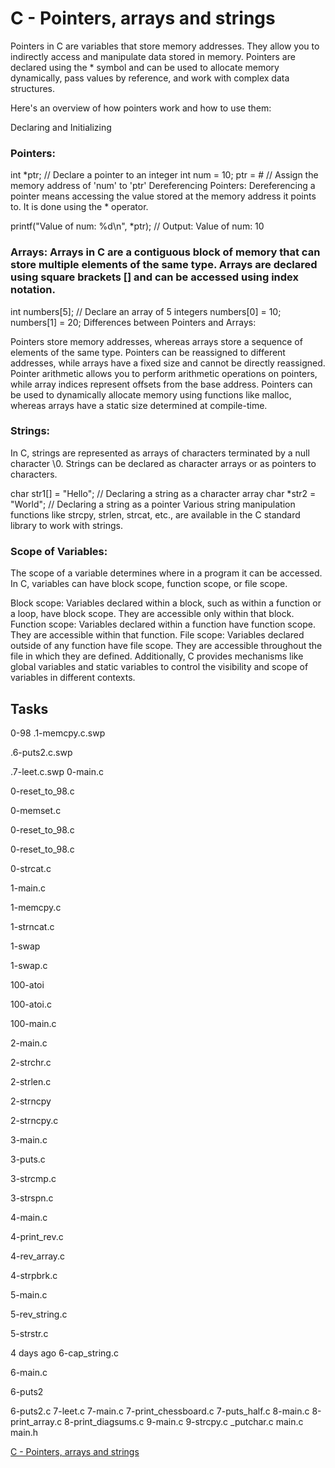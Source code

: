 # C - Pointers, arrays and strings
Pointers in C are variables that store memory addresses. They allow you to indirectly access and manipulate data stored in memory. Pointers are declared using the * symbol and can be used to allocate memory dynamically, pass values by reference, and work with complex data structures.

Here's an overview of how pointers work and how to use them:

Declaring and Initializing 
### Pointers:

int *ptr;         // Declare a pointer to an integer
int num = 10;
ptr = &num;       // Assign the memory address of 'num' to 'ptr'
Dereferencing Pointers:
Dereferencing a pointer means accessing the value stored at the memory address it points to. It is done using the * operator.

printf("Value of num: %d\n", *ptr);  // Output: Value of num: 10
### Arrays: Arrays in C are a contiguous block of memory that can store multiple elements of the same type. Arrays are declared using square brackets [] and can be accessed using index notation.

int numbers[5];     // Declare an array of 5 integers
numbers[0] = 10;
numbers[1] = 20;
Differences between Pointers and Arrays:

Pointers store memory addresses, whereas arrays store a sequence of elements of the same type.
Pointers can be reassigned to different addresses, while arrays have a fixed size and cannot be directly reassigned.
Pointer arithmetic allows you to perform arithmetic operations on pointers, while array indices represent offsets from the base address.
Pointers can be used to dynamically allocate memory using functions like malloc, whereas arrays have a static size determined at compile-time.
### Strings:
In C, strings are represented as arrays of characters terminated by a null character \0. Strings can be declared as character arrays or as pointers to characters.

char str1[] = "Hello";        // Declaring a string as a character array
char *str2 = "World";         // Declaring a string as a pointer
Various string manipulation functions like strcpy, strlen, strcat, etc., are available in the C standard library to work with strings.

### Scope of Variables:
The scope of a variable determines where in a program it can be accessed. In C, variables can have block scope, function scope, or file scope.

Block scope: Variables declared within a block, such as within a function or a loop, have block scope. They are accessible only within that block.
Function scope: Variables declared within a function have function scope. They are accessible within that function.
File scope: Variables declared outside of any function have file scope. They are accessible throughout the file in which they are defined.
Additionally, C provides mechanisms like global variables and static variables to control the visibility and scope of variables in different contexts.
## Tasks
 0-98
.1-memcpy.c.swp

.6-puts2.c.swp

.7-leet.c.swp
0-main.c

0-reset_to_98.c

0-memset.c

0-reset_to_98.c

0-reset_to_98.c

0-strcat.c

1-main.c

1-memcpy.c

1-strncat.c

1-swap

1-swap.c

100-atoi

100-atoi.c

100-main.c

2-main.c

2-strchr.c

2-strlen.c

2-strncpy

2-strncpy.c

3-main.c

3-puts.c

3-strcmp.c

3-strspn.c

4-main.c

4-print_rev.c

4-rev_array.c

4-strpbrk.c

5-main.c

5-rev_string.c

5-strstr.c

4 days ago
6-cap_string.c

6-main.c

6-puts2

6-puts2.c
7-leet.c
7-main.c
7-print_chessboard.c
7-puts_half.c
8-main.c
8-print_array.c
8-print_diagsums.c
9-main.c
9-strcpy.c
_putchar.c
main.c
main.h

[C - Pointers, arrays and strings](https://intranet.hbtn.io/projects/2155)
